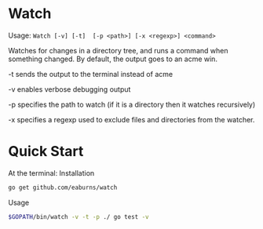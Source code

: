 Watch
=====

Usage: ``Watch [-v] [-t]  [-p <path>] [-x <regexp>] <command>``

Watches for changes in a directory tree, and runs a command when
something changed. By default, the output goes to an acme win.

-t sends the output to the terminal instead of acme

-v enables verbose debugging output

-p <path> specifies the path to watch (if it is a directory then it watches recursively)

-x <regexp> specifies a regexp used to exclude files and directories from the watcher.


Quick Start
============
At the terminal:
Installation
```bash
go get github.com/eaburns/watch
```
Usage
```bash
$GOPATH/bin/watch -v -t -p ./ go test -v
```
